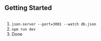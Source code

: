 ## Getting Started

<pre></pre>
<ol>
    <li>
        <code>json-server --port=3001 --watch db.json</code>
    </li>
    <li>
        <code>npm run dev</code>
    </li>
    <li>Done</li>
</ol>
